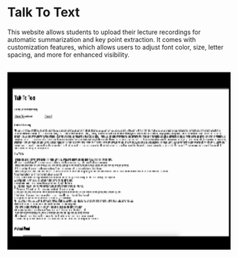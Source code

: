 # Talk To Text
This website allows students to upload their lecture recordings for automatic summarization and key point extraction. It comes with customization features, which allows users to adjust font color, size, letter spacing, and more for enhanced visibility.

<br>

<img src="https://github.com/kaitlynlie/talktotext/blob/main/demo.gif" height="400">
